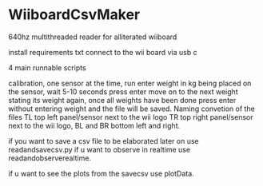 # WiiboardCsvMaker
640hz multithreaded reader for alliterated wiiboard 

install requirements txt connect to the wii board via usb c

4 main runnable scripts

calibration, one sensor at the time, run enter weight in kg being placed on the sensor, wait 5-10 seconds press enter move on to the next weight stating its weight again, once all weights have been done press enter without entering weight and the file will be saved. Naming convetion of the files TL top left panel/sensor next to the wii logo TR top right panel/sensor next to the wii logo, BL and BR bottom left and right.

if you want to save a csv file to be elaborated later on use readandsavecsv.py if u want to observe in realtime use readandobserverealtime.

if u want to see the plots from the savecsv use plotData.
